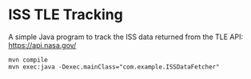 # ISS TLE Tracking

A simple Java program to track the ISS data returned from the TLE API:  
https://api.nasa.gov/

```
mvn compile
mvn exec:java -Dexec.mainClass="com.example.ISSDataFetcher"
```

